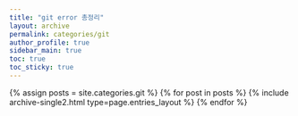 ```yaml
---
title: "git error 총정리"
layout: archive
permalink: categories/git
author_profile: true
sidebar_main: true
toc: true
toc_sticky: true
---
```


{% assign posts = site.categories.git %}
{% for post in posts %} {% include archive-single2.html type=page.entries_layout %} {% endfor %}
